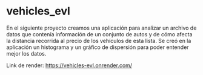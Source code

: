 # vehicles_evl

En el siguiente proyecto creamos una aplicación para analizar un archivo de datos que contenía información de un conjunto de autos y de cómo afecta la distancia recorrida al precio de los vehículos de esta lista. 
Se creó en la aplicación un histograma y un gráfico de dispersión para poder entender mejor los datos.

Link de render: https://vehicles-evl.onrender.com/

